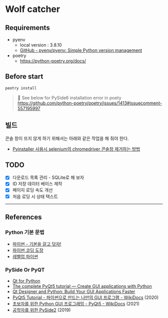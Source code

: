 # Wolf catcher

## Requirements

- pyenv 
  - local version : 3.8.10
  - [GitHub - pyenv/pyenv: Simple Python version management](https://github.com/pyenv/pyenv)
- poetry
  - https://python-poetry.org/docs/

## Before start

```bash
peotry install
```

> 🚀 See below for PySide6 installation error in poety </br>
> https://github.com/python-poetry/poetry/issues/1413#issuecomment-557195997

## 빌드
콘솔 창이 뜨지 않게 하기 위해서는 아래와 같은 작업을 해 줘야 한다.
* [Pyinstaller 사용시 selenium의 chromedriver 콘솔창 제거하는 방법](https://hydragon-cv.info/entry/Pyinstaller-%EC%82%AC%EC%9A%A9%EC%8B%9C-selenium%EC%9D%98-chromedriver-%EC%BD%98%EC%86%94%EC%B0%BD-%EC%A0%9C%EA%B1%B0%ED%95%98%EB%8A%94-%EB%B0%A9%EB%B2%95?category=960692)

## TODO
- [x] 다운로드 목록 관리 - SQLite로 해 보자
- [x] ID 저장 데이터 베이스 제작
- [x] 페이지 로딩 속도 개선
- [x] 처음 로딩 시 상태 텍스트 

---


## References
### Python 기본 문법
* [파이썬 - 기본을 갈고 닦자!](https://wikidocs.net/book/1553)
* [파이썬 코딩 도장](https://dojang.io/course/view.php?id=7)
* [레벨업 파이썬](https://wikidocs.net/book/4170)

### PySide Or PyQT
* [Qt for Python](https://doc.qt.io/qtforpython/index.html)
* [The complete PyQt5 tutorial — Create GUI applications with Python](https://www.pythonguis.com/pyqt5-tutorial/#qt-creator)
* [Qt Designer and Python: Build Your GUI Applications Faster](https://realpython.com/qt-designer-python/)
* [PyQt5 Tutorial - 파이썬으로 만드는 나만의 GUI 프로그램 - WikiDocs](https://wikidocs.net/book/2165) (2020)
* [초보자를 위한 Python GUI 프로그래밍 - PyQt5 - WikiDocs](https://wikidocs.net/book/2944) (2021)
* [공학자를 위한 PySide2](https://wikidocs.net/book/2957) (2019)